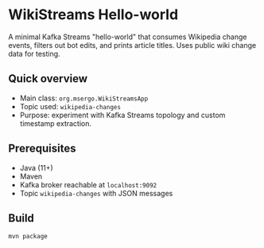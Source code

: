 # WikiStreams Hello-world

A minimal Kafka Streams "hello-world" that consumes Wikipedia change events, filters out bot edits, and prints article titles. Uses public wiki change data for testing.

## Quick overview
- Main class: `org.msergo.WikiStreamsApp`
- Topic used: `wikipedia-changes`
- Purpose: experiment with Kafka Streams topology and custom timestamp extraction.

## Prerequisites
- Java (11+)
- Maven
- Kafka broker reachable at `localhost:9092`
- Topic `wikipedia-changes` with JSON messages

## Build
```bash
mvn package